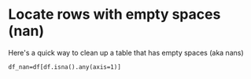 # Locate rows with empty spaces (nan)

Here's a quick way to clean up a table that has empty spaces (aka nans)

`df_nan=df[df.isna().any(axis=1)]`
